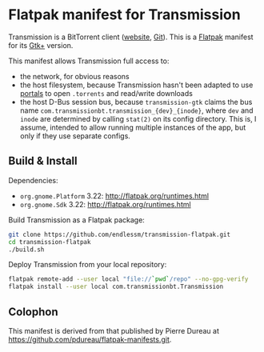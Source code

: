 # Flatpak manifest for Transmission

Transmission is a BitTorrent client ([website](https://transmissionbt.com/), [Git](https://github.com/transmission/transmission)). This is a [Flatpak](http://flatpak.org/) manifest for its [Gtk+](https://www.gtk.org/) version.

This manifest allows Transmission full access to:

* the network, for obvious reasons
* the host filesystem, because Transmission hasn't been adapted to use [portals](https://github.com/flatpak/flatpak/wiki/Portals) to open `.torrents` and read/write downloads
* the host D-Bus session bus, because `transmission-gtk` claims the bus name `com.transmissionbt.transmission_{dev}_{inode}`, where `dev` and `inode` are determined by calling `stat(2)` on its config directory. This is, I assume, intended to allow running multiple instances of the app, but only if they use separate configs.

## Build & Install

Dependencies:

- `org.gnome.Platform` 3.22: <http://flatpak.org/runtimes.html>
- `org.gnome.Sdk` 3.22: <http://flatpak.org/runtimes.html>

Build Transmission as a Flatpak package:
```bash
git clone https://github.com/endlessm/transmission-flatpak.git
cd transmission-flatpak
./build.sh
```

Deploy Transmission from your local repository:
```bash
flatpak remote-add --user local "file://`pwd`/repo" --no-gpg-verify
flatpak install --user local com.transmissionbt.Transmission
```

## Colophon

This manifest is derived from that published by Pierre Dureau at <https://github.com/pdureau/flatpak-manifests.git>.
